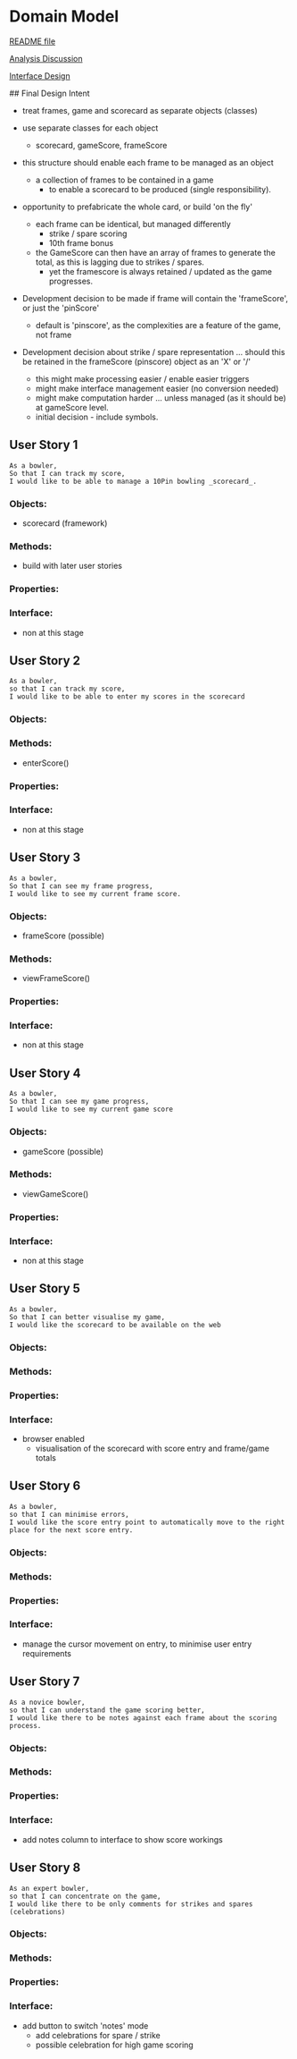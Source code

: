 # Domain Model

[README file](../README.md)

[Analysis Discussion](./analysis.md)

[Interface Design](./interface.md)

## Final Design Intent
- treat frames, game and scorecard as separate objects (classes)
- use separate classes for each object
  - scorecard, gameScore, frameScore
- this structure should enable each frame to be managed as an object
  - a collection of frames to be contained in a game
    - to enable a scorecard to be produced (single responsibility).

- opportunity to prefabricate the whole card, or build 'on the fly'
  - each frame can be identical, but managed differently
    - strike / spare scoring
    - 10th frame bonus
  - the GameScore can then have an array of frames to generate the total, as this is lagging due to strikes / spares.
    - yet the framescore is always retained / updated as the game progresses.

- Development decision to be made if frame will contain the 'frameScore', or just the 'pinScore'
  - default is 'pinscore', as the complexities are a feature of the game, not frame

- Development decision about strike / spare representation ... should this be retained in the frameScore (pinscore) object as an 'X' or '/'
  - this might make processing easier / enable easier triggers
  - might make interface management easier (no conversion needed)
  - might make computation harder ... unless managed (as it should be) at gameScore level.
  - initial decision - include symbols.



## User Story 1
```
As a bowler,
So that I can track my score,
I would like to be able to manage a 10Pin bowling _scorecard_.
```
### Objects:
- scorecard (framework)

### Methods:
- build with later user stories
### Properties:
### Interface:
- non at this stage

## User Story 2
```
As a bowler,
so that I can track my score,
I would like to be able to enter my scores in the scorecard
```
### Objects:
### Methods:
- enterScore()
### Properties:
### Interface:
- non at this stage

## User Story 3
```
As a bowler,
So that I can see my frame progress,
I would like to see my current frame score.
```
### Objects:
- frameScore (possible)

### Methods:
- viewFrameScore()

### Properties:
### Interface:
- non at this stage

## User Story 4
```
As a bowler,
So that I can see my game progress,
I would like to see my current game score
```
### Objects:
- gameScore (possible)
### Methods:
- viewGameScore()
### Properties:
### Interface:
- non at this stage

## User Story 5
```
As a bowler,
So that I can better visualise my game,
I would like the scorecard to be available on the web
```
### Objects:
### Methods:
### Properties:
### Interface:
- browser enabled
  - visualisation of the scorecard with score entry and frame/game totals

## User Story 6
```
As a bowler,
so that I can minimise errors,
I would like the score entry point to automatically move to the right place for the next score entry.
```
### Objects:
### Methods:
### Properties:
### Interface:
- manage the cursor movement on entry, to minimise user entry requirements

## User Story 7
```
As a novice bowler,
so that I can understand the game scoring better,
I would like there to be notes against each frame about the scoring process.
```
### Objects:
### Methods:
### Properties:
### Interface:
- add notes column to interface to show score workings

## User Story 8
```
As an expert bowler,
so that I can concentrate on the game,
I would like there to be only comments for strikes and spares (celebrations)
```
### Objects:
### Methods:
### Properties:
### Interface:
- add button to switch 'notes' mode
  - add celebrations for spare / strike
  - possible celebration for high game scoring
